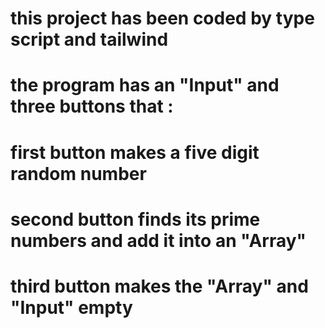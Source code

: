 # this project has been coded by type script and tailwind

# the program has an "Input" and three buttons that :
# first button makes a five digit random number
# second button finds its prime numbers and add it into an "Array"
# third button makes the "Array" and "Input" empty